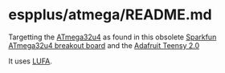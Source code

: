 # espplus/atmega/README.md

Targetting the [ATmega32u4](https://www.microchip.com/wwwproducts/en/ATmega32u4)
as found in this obsolete
[Sparkfun ATmega32u4 breakout board](https://www.sparkfun.com/products/retired/11117)
and the [Adafruit Teensy 2.0](https://www.adafruit.com/product/199)

It uses [LUFA](http://www.lufa-lib.org/). 


